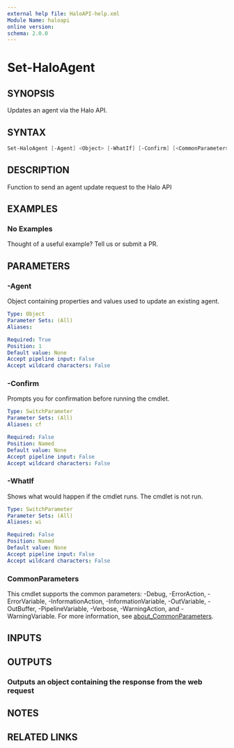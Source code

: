 ```yaml
---
external help file: HaloAPI-help.xml
Module Name: haloapi
online version:
schema: 2.0.0
---
```


# Set-HaloAgent

## SYNOPSIS

Updates an agent via the Halo API.

## SYNTAX

```powershell
Set-HaloAgent [-Agent] <Object> [-WhatIf] [-Confirm] [<CommonParameters>]
```

## DESCRIPTION

Function to send an agent update request to the Halo API

## EXAMPLES

### No Examples

Thought of a useful example? Tell us or submit a PR.

## PARAMETERS

### -Agent

Object containing properties and values used to update an existing agent.

```yaml
Type: Object
Parameter Sets: (All)
Aliases:

Required: True
Position: 1
Default value: None
Accept pipeline input: False
Accept wildcard characters: False
```

### -Confirm

Prompts you for confirmation before running the cmdlet.

```yaml
Type: SwitchParameter
Parameter Sets: (All)
Aliases: cf

Required: False
Position: Named
Default value: None
Accept pipeline input: False
Accept wildcard characters: False
```

### -WhatIf

Shows what would happen if the cmdlet runs. The cmdlet is not run.

```yaml
Type: SwitchParameter
Parameter Sets: (All)
Aliases: wi

Required: False
Position: Named
Default value: None
Accept pipeline input: False
Accept wildcard characters: False
```

### CommonParameters

This cmdlet supports the common parameters: -Debug, -ErrorAction, -ErrorVariable, -InformationAction, -InformationVariable, -OutVariable, -OutBuffer, -PipelineVariable, -Verbose, -WarningAction, and -WarningVariable. For more information, see [about_CommonParameters](http://go.microsoft.com/fwlink/?LinkID=113216).

## INPUTS

## OUTPUTS

### Outputs an object containing the response from the web request

## NOTES

## RELATED LINKS
